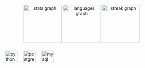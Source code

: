 <div align="center">
  <img src="https://github-readme-stats.vercel.app/api?username=FernandoOMelo&hide_title=false&hide_rank=false&show_icons=true&include_all_commits=true&count_private=true&disable_animations=false&theme=monokai&locale=pt-br&hide_border=false&order=1" height="125" alt="stats graph"  />
  <img src="https://github-readme-stats.vercel.app/api/top-langs?username=FernandoOMelo&locale=pt-br&hide_title=false&layout=compact&card_width=320&langs_count=5&theme=monokai&hide_border=false&order=2" height="125" alt="languages graph"  />
  <img src="https://streak-stats.demolab.com?user=FernandoOMelo&locale=pt-br&mode=weekly&theme=monokai&hide_border=false&border_radius=5&date_format=j%20M%5B%20Y%5D&order=3" height="125" alt="streak graph"  />
</div>

###

###

<div align="left">
  <img src="https://cdn.jsdelivr.net/gh/devicons/devicon/icons/python/python-original.svg" height="40" alt="python logo"  />
  <img width="12" />
  <img src="https://cdn.jsdelivr.net/gh/devicons/devicon/icons/postgresql/postgresql-original.svg" height="40" alt="postgresql logo"  />
  <img width="12" />
  <img src="https://cdn.jsdelivr.net/gh/devicons/devicon/icons/mysql/mysql-original.svg" height="40" alt="mysql logo"  />
</div>

###
